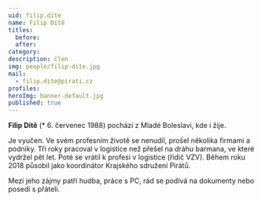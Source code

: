 ```yaml
---
uid: filip.dite
name: Filip Dítě
titles:
  before: 
  after:
category:
description: člen
img: people/filip-dite.jpg
mail:
  - filip.dite@pirati.cz
profiles:
heroImg: banner-default.jpg
published: true
---
```


**Filip Dítě** (* 6. červenec 1988) pochází z Mladé Boleslavi, kde i žije.

Je vyučen. Ve svém profesním životě se nenudil, prošel několika firmami a podniky. Tři roky pracoval v logistice než přešel na dráhu barmana, ve které vydržel pět let. Poté se vrátil k profesi v logistice (řidič VZV). Během roku 2018 působil jako koordinátor Krajského sdružení Pirátů.

Mezi jeho zájmy patří hudba, práce s PC, rád se podívá na dokumenty nebo posedí s přáteli. 


